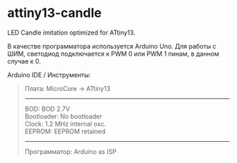# attiny13-candle

LED Candle imitation optimized for ATtiny13.

В качестве программатора используется Arduino Uno.
Для работы с ШИМ, светодиод подключается к PWM 0 или PWM 1 пинам, в данном случае к 0.

Arduino IDE / Инструменты:

>Плата: MicroCore -> ATtiny13
>
>---
>BOD: BOD 2.7V\
>Bootloader: No bootloader\
>Clock: 1.2 MHz internal osc.\
>EEPROM: EEPROM retained
>
>---
>Программатор: Arduino as ISP